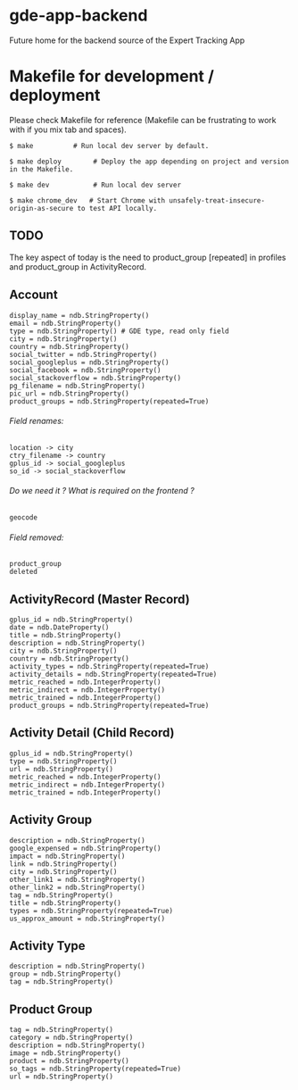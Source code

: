 # gde-app-backend
Future home for the backend source of the Expert Tracking App

# Makefile for development / deployment
Please check Makefile for reference (Makefile can be frustrating to work with if you mix tab and spaces).

    $ make          # Run local dev server by default.

    $ make deploy        # Deploy the app depending on project and version in the Makefile.

    $ make dev           # Run local dev server

    $ make chrome_dev   # Start Chrome with unsafely-treat-insecure-origin-as-secure to test API locally.

## TODO
The key aspect of today is the need to product_group [repeated] in profiles and product_group in ActivityRecord.

## Account
    display_name = ndb.StringProperty()
    email = ndb.StringProperty()
    type = ndb.StringProperty() # GDE type, read only field
    city = ndb.StringProperty()
    country = ndb.StringProperty()
    social_twitter = ndb.StringProperty()
    social_googleplus = ndb.StringProperty()
    social_facebook = ndb.StringProperty()
    social_stackoverflow = ndb.StringProperty()
    pg_filename = ndb.StringProperty()
    pic_url = ndb.StringProperty()
    product_groups = ndb.StringProperty(repeated=True)
    
###### Field renames:
    location -> city
    ctry_filename -> country
    gplus_id -> social_googleplus
    so_id -> social_stackoverflow
###### Do we need it ? What is required on the frontend ?
    geocode
###### Field removed:
    product_group
    deleted


## ActivityRecord (Master Record)
    gplus_id = ndb.StringProperty()
    date = ndb.DateProperty()
    title = ndb.StringProperty()
    description = ndb.StringProperty()
    city = ndb.StringProperty()
    country = ndb.StringProperty()
    activity_types = ndb.StringProperty(repeated=True)
    activity_details = ndb.StringProperty(repeated=True)
    metric_reached = ndb.IntegerProperty()
    metric_indirect = ndb.IntegerProperty()
    metric_trained = ndb.IntegerProperty()
    product_groups = ndb.StringProperty(repeated=True)

## Activity Detail (Child Record)
    gplus_id = ndb.StringProperty()
    type = ndb.StringProperty()
    url = ndb.StringProperty()
    metric_reached = ndb.IntegerProperty()
    metric_indirect = ndb.IntegerProperty()
    metric_trained = ndb.IntegerProperty()

## Activity Group
    description = ndb.StringProperty()
    google_expensed = ndb.StringProperty()
    impact = ndb.StringProperty()
    link = ndb.StringProperty()
    city = ndb.StringProperty()
    other_link1 = ndb.StringProperty()
    other_link2 = ndb.StringProperty()
    tag = ndb.StringProperty()
    title = ndb.StringProperty()
    types = ndb.StringProperty(repeated=True)
    us_approx_amount = ndb.StringProperty()


## Activity Type
    description = ndb.StringProperty()
    group = ndb.StringProperty()
    tag = ndb.StringProperty()

## Product Group
    tag = ndb.StringProperty()
    category = ndb.StringProperty()
    description = ndb.StringProperty()
    image = ndb.StringProperty()
    product = ndb.StringProperty()
    so_tags = ndb.StringProperty(repeated=True)
    url = ndb.StringProperty()